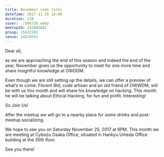 ```yaml
---
title: November code talks
dateTime: 2017-11-25 18:00
duration: 120
cover: ./506739.webp
meetupId: 242802082
group: 15632202
venue: 24529555
---
```


Dear all,

as we are approaching the end of this season and indeed the end of the year, November gives us the opportunity to meet for one more time and share insightful knowledge at OWDDM.

Even though we are still setting up the details, we can offer a preview of what’s to come: Florent Btd, code artisan and an old friend of OWWDM, will be with us this month and will share his knowledge on hacking. This month he will be talking about Ethical Hacking, for fun and profit. Interesting!

So Join Us!

After the meetup we will go to a nearby place for some drinks and post-meetup socializing.

We hope to see you on Saturday November 25, 2017 at 6PM. This month we are meeting at Cybozu Osaka Office, situated in Hankyu Umeda Office building at the 35th floor.

See you there!
